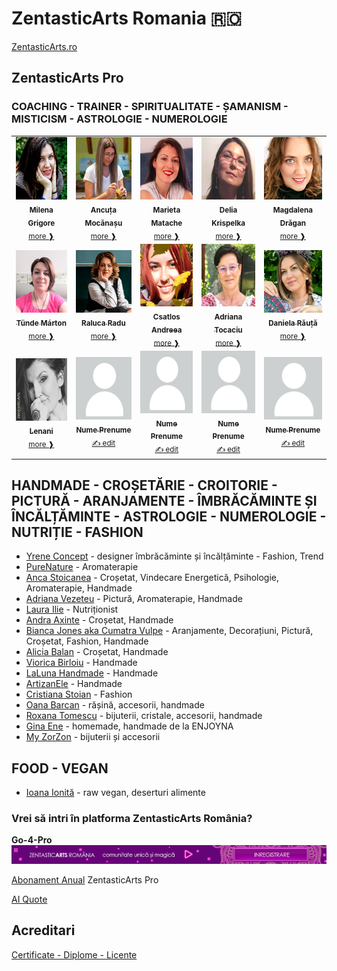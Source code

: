 # ZentasticArts Romania 🇷🇴

[ZentasticArts.ro](https://zentasticarts.ro)


## ZentasticArts Pro
### COACHING - TRAINER - SPIRITUALITATE - ȘAMANISM - MISTICISM - ASTROLOGIE - NUMEROLOGIE

<table>
  <tbody>
    <tr>
	  <td align="center"><a href="https://zentasticarts.ro/profilul-meu/?uid=milena.grigore"><img src="https://raw.githubusercontent.com/Dascent/zaro/main/diplome/img/avatar/12milena.jpg" width="100px;" height="100px;" alt="Milena Grigore"/><br /><sub><b>Milena Grigore</b></sub></a><br /><sub><a href="https://zentasticarts.ro/produse-si-servicii/realinierea-sufletului-cu-milena-grigore/" title="Realinierea Sufletului">more &#10097;</a></sub></td>
	  <td align="center"><a href="https://zentasticarts.ro/profilul-meu/?uid=AM%20Bucurie"><img src="https://raw.githubusercontent.com/Dascent/zaro/main/diplome/img/avatar/14anca.jpg" width="100px;" height="100px;" alt="AM Bucurie"/><br /><sub><b>Ancuța Mocănașu</b></sub></a><br /><sub><a href="https://zentasticarts.ro/produse-si-servicii/am-bucurie-cu-ancuta-mocanasu/" title="AM Bucurie">more &#10097;</a></sub></td>
	  <td align="center"><a href="https://zentasticarts.ro/profilul-meu/?uid=Marieta%20Matache"><img src="https://raw.githubusercontent.com/Dascent/zaro/main/diplome/img/avatar/5marieta.jpg" width="100px;" height="100px;" alt="Marieta Matache"/><br /><sub><b>Marieta Matache</b></sub></a><br /><sub><a href="https://zentasticarts.ro/produse-si-servicii/marieta-matache/" title="Integrative Coaching">more &#10097;</a></sub></td>
	  <td align="center"><a href="https://zentasticarts.ro/profilul-meu/?uid=Delia%20Krespelka"><img src="https://raw.githubusercontent.com/Dascent/zaro/main/diplome/img/delia-krespelka/31deliakrispelka.jpg" width="100px;" height="100px;" alt="Delia Krispelka"/><br /><sub><b>Delia Krispelka</b></sub></a><br /><sub><a href="https://zentasticarts.ro/produse-si-servicii/delia-krespelka/" title="Delia Krespelka terapeut energetic">more &#10097;</a></sub></td>
	  <td align="center"><a href="https://zentasticarts.ro/profilul-meu/?uid=ZAHRA"><img src="https://raw.githubusercontent.com/Dascent/zaro/main/diplome/img/avatar/26magda.jpg" width="100px;" height="100px;" alt="Magdalena Dragan"/><br /><sub><b>Magdalena Drăgan</b></sub></a><br /><sub><a href="https://zentasticarts.ro/produse-si-servicii/magdalena-dragan-servicii/" title="Coaching la Superlativ">more &#10097;</a></sub></td>
	</tr>
<tr>
   <td align="center"><a href="https://zentasticarts.ro/astrologi/astrolog-marton-tunde/"><img src="https://raw.githubusercontent.com/Dascent/zaro/main/diplome/img/avatar/1tunde.jpg" width="100px;" height="100px;" alt="Tünde Márton"/><br /><sub><b>Tünde Márton</b></sub></a><br /><sub><a href="https://zentasticarts.ro/astrologia-cu-tunde/servicii-astrologie/" title="Astrolog Tünde Márton">more &#10097;</a></sub></td>
   <td align="center"><a href="https://zentasticarts.ro/profilul-meu/?uid=Raluca%20Radu"><img src="https://raw.githubusercontent.com/Dascent/zaro/main/diplome/img/avatar/11raluca.jpg" width="100px;" height="100px;" alt="Raluca Radu"/><br /><sub><b>Raluca Radu</b></sub></a><br /><sub><a href="https://zentasticarts.ro/produse-si-servicii/magia-fiecarei-zile/" title="Magia Fiecărei Zile">more &#10097;</a></sub></td>
   <td align="center"><a href="https://zentasticarts.ro/profilul-meu/?uid=Csatlos%20Andreea"><img src="https://raw.githubusercontent.com/Dascent/zaro/main/diplome/img/avatar/15andreea.jpg" width="100px;" height="100px;" alt="Csatlos Andreea"/><br /><sub><b>Csatlos Andreea</b></sub></a><br /><sub><a href="https://zentasticarts.ro/produse-si-servicii/andreea-csatlos-de-la-farasha/" title="Farasha, vindecare energetică">more &#10097;</a></sub></td>
   <td align="center"><a href="https://zentasticarts.ro/profilul-meu/?uid=Adriana%20Tocaciu"><img src="https://raw.githubusercontent.com/Dascent/zaro/main/diplome/img/avatar/3adriana.jpg" width="100px;" height="100px;" alt="Adriana Tocaciu"/><br /><sub><b>Adriana Tocaciu</b></sub></a><br /><sub><a href="https://www.facebook.com/TocaciuAdrianaAdra" title="Adriana Tocaciu">more &#10097;</a></sub></td>
     <td align="center"><a href="https://zentasticarts.ro/profilul-meu/?uid=Daniela%20Rauta"><img src="https://raw.githubusercontent.com/Dascent/zaro/main/diplome/img/avatar/19daniela.jpg" width="100px;" height="100px;" alt="Daniela Răuță"/><br /><sub><b>Daniela Răuță</b></sub></a><br /><sub><a href="https://zentasticarts.ro/produse-si-servicii/tainele-numerologiei-daniela-rauta/" title="Tainele Numerologiei">more &#10097;</a></sub></td>
	</tr>
	<tr>
	<td align="center"><a href="https://zentasticarts.ro/profilul-meu/?uid=zentastica"><img src="https://raw.githubusercontent.com/Dascent/zaro/main/diplome/img/avatar/88lenani88.jpg" width="100px;" height="100px;" alt="Lenani"/><br /><sub><b>Lenani</b></sub></a><br /><sub><a href="https://zentasticarts.ro/produse-si-servicii/citiri-intuitive-cu-lenani/" title="Citiri Intuitive cu Lenani">more &#10097;</a></sub></td>
	<td align="center"><a href="https://zentasticarts.ro/profilul-meu/"><img src="https://raw.githubusercontent.com/Dascent/zaro/main/diplome/img/avatar/profile.png" width="100px;" height="100px;" alt="Nume Prenume"/><br /><sub><b>Nume Prenume</b></sub></a><br /><sub><a href="https://zentasticarts.ro/plan-membri-zentasticarts/" title="Nume Prenume">	&#9997; edit </a></sub></td>
	<td align="center"><a href="https://zentasticarts.ro/profilul-meu/"><img src="https://raw.githubusercontent.com/Dascent/zaro/main/diplome/img/avatar/profile.png" width="100px;" height="100px;" alt="Nume Prenume"/><br /><sub><b>Nume Prenume</b></sub></a><br /><sub><a href="https://zentasticarts.ro/plan-membri-zentasticarts/" title="Nume Prenume">	&#9997; edit </a></sub></td>
	<td align="center"><a href="https://zentasticarts.ro/profilul-meu/"><img src="https://raw.githubusercontent.com/Dascent/zaro/main/diplome/img/avatar/profile.png" width="100px;" height="100px;" alt="Nume Prenume"/><br /><sub><b>Nume Prenume</b></sub></a><br /><sub><a href="https://zentasticarts.ro/plan-membri-zentasticarts/" title="Nume Prenume">	&#9997; edit </a></sub></td>
	<td align="center"><a href="https://zentasticarts.ro/profilul-meu/"><img src="https://raw.githubusercontent.com/Dascent/zaro/main/diplome/img/avatar/profile.png" width="100px;" height="100px;" alt="Nume Prenume"/><br /><sub><b>Nume Prenume</b></sub></a><br /><sub><a href="https://zentasticarts.ro/plan-membri-zentasticarts/" title="Nume Prenume">	&#9997; edit </a></sub></td>
	</tr>
 </tbody>
</table>


## HANDMADE - CROȘETĂRIE - CROITORIE - PICTURĂ - ARANJAMENTE - ÎMBRĂCĂMINTE ȘI ÎNCĂLȚĂMINTE - ASTROLOGIE - NUMEROLOGIE - NUTRIȚIE - FASHION
* [Yrene Concept](https://zentasticarts.ro/profilul-meu/?uid=Yrene%20Concept) - designer îmbrăcăminte și încălțăminte - Fashion, Trend
* [PureNature](https://zentasticarts.ro/profilul-meu/?uid=PureNature) - Aromaterapie
* [Anca Stoicanea](https://zentasticarts.ro/profilul-meu/?uid=Anca%20Stoicanea) - Croșetat, Vindecare Energetică, Psihologie, Aromaterapie, Handmade 
* [Adriana Vezeteu](https://zentasticarts.ro/profilul-meu/?uid=Adriana%20Vezeteu) - Pictură, Aromaterapie, Handmade
* [Laura Ilie](https://zentasticarts.ro/profilul-meu/?uid=Radacini%20cu%20Laura%20Ilie) - Nutriționist
* [Andra Axinte](https://zentasticarts.ro/profilul-meu/?uid=andra.axinte) - Croșetat, Handmade
* [Bianca Jones aka Cumatra Vulpe](https://zentasticarts.ro/profilul-meu/?uid=bianca.jones) - Aranjamente, Decorațiuni, Pictură, Croșetat, Fashion, Handmade
* [Alicia Balan](https://zentasticarts.ro/profilul-meu/?uid=Alicia%20Balan) - Croșetat, Handmade
* [Viorica Birloiu](https://zentasticarts.ro/profilul-meu/?uid=VioricaBirloiu) - Handmade
* [LaLuna Handmade](https://zentasticarts.ro/profilul-meu/?uid=LaLuna%20Handmade) - Handmade
* [ArtizanEle](https://zentasticarts.ro/profilul-meu/?uid=ArtizanEle) - Handmade
* [Cristiana Stoian](https://zentasticarts.ro/profilul-meu/?uid=Cristiana%20Stoian) - Fashion
* [Oana Barcan](https://zentasticarts.ro/profilul-meu/?uid=Oana%20Barcan) - rășină, accesorii, handmade
* [Roxana Tomescu](https://zentasticarts.ro/profilul-meu/?uid=Roxana%20Tomescu) - bijuterii, cristale, accesorii, handmade
* [Gina Ene](https://zentasticarts.ro/profilul-meu/?uid=Gina%20Ene) - homemade, handmade de la ENJOYNA
* [My ZorZon](https://zentasticarts.ro/profilul-meu/?uid=My%20ZorZon) - bijuterii și accesorii


## FOOD - VEGAN
* [Ioana Ionită](https://zentasticarts.ro/profilul-meu/?uid=Ioana%20Ionita) - raw vegan, deserturi alimente

### Vrei să intri în platforma ZentasticArts România? 
**Go-4-Pro**
![Go4Pro](https://raw.githubusercontent.com/Dascent/zaro/main/zrb/zar-1700.gif)

[Abonament Anual](https://zentasticarts.ro/plan-membri-zentasticarts/) ZentasticArts Pro

[AI Quote](https://dascent.github.io/zaro/za-citate/ai-art.html)

## Acreditari
[Certificate - Diplome - Licente](https://dascent.github.io/zaro/diplome/diplome.html)

